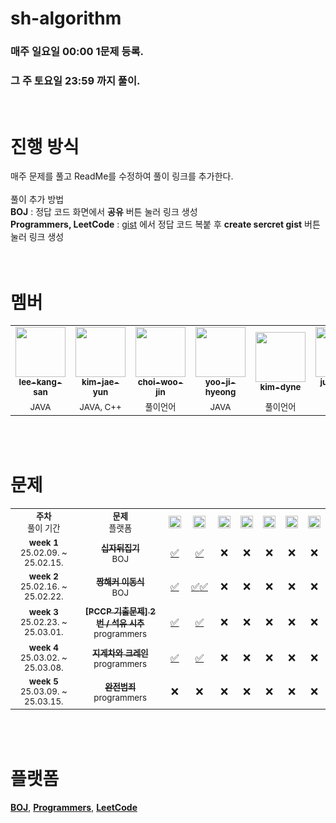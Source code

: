 # sh-algorithm
### 매주 일요일 00:00 1문제 등록. 
### 그 주 토요일 23:59 까지 풀이.
<br/>

# 진행 방식
매주 문제를 풀고 ReadMe를 수정하여 풀이 링크를 추가한다. <br/><br/>
풀이 추가 방법 <br/>
**BOJ** : 정답 코드 화면에서 **공유** 버튼 눌러 링크 생성 <br/>
**Programmers, LeetCode** : <a href="https://gist.github.com/">gist</a> 에서 정답 코드 복붙 후 **create sercret gist** 버튼 눌러 링크 생성<br/>
<br/><br/>

# 멤버
<table>
  <tr> 
    <!-- 이강산 --> <td align="center"><a href="https://github.com/clintkslee"><img src="https://avatars.githubusercontent.com/u/79732636?v=4" width="80px;"/><br/><sub><b>lee-kang-san</b></sub></a></td>
    <!-- 김재윤 --> <td align="center"><a href="https://github.com/Joajy"><img src="https://avatars.githubusercontent.com/u/86274253?v=4" width="80px;"/><br/><sub><b>kim-jae-yun</b></sub></a><br/></td>
    <!-- 최우진 --> <td align="center"><a href="https://github.com/woojinchoi1023"><img src="https://avatars.githubusercontent.com/u/113707882?v=4" width="80px;"/><br/><sub><b>choi-woo-jin</b></sub></a><br/></td>
    <!-- 유지형 --> <td align="center"><a href="https://github.com/justintime1118"><img src="https://avatars.githubusercontent.com/u/80761595?v=4" width="80px;"/><br/><sub><b>yoo-ji-hyeong</b></sub></a><br/></td>
    <!-- 김다인 --> <td align="center"><a href="https://github.com/dynene"><img src="https://avatars.githubusercontent.com/u/69078708?v=4" width="80px;"/><br/><sub><b>kim-dyne</b></sub></a><br/></td>
    <!-- 정재건 --> <td align="center"><a href="https://github.com/jungjaegun"><img src="https://avatars.githubusercontent.com/u/96280969?v=4" width="80px;"/><br/><sub><b>jung-jae-gun</b></sub></a><br/></td>
    <!-- 성효경 --> <td align="center"><a href="https://github.com/hyokyung918"><img src="https://avatars.githubusercontent.com/u/82697524?v=4" width="80px;"/><br/><sub><b>seong-hyo-kyung</b></sub></a><br/></td>
  </tr>
  <tr>
    <!-- 이강산 --> <td align="center"><sub>JAVA</sub></td>
    <!-- 김재윤 --> <td align="center"><sub>JAVA, C++</sub></td>
    <!-- 최우진 --> <td align="center"><sub>풀이언어</sub></td>
    <!-- 유지형 --> <td align="center"><sub>JAVA</sub></td>
    <!-- 김다인 --> <td align="center"><sub>풀이언어</sub></td>
    <!-- 정재건 --> <td align="center"><sub>풀이언어</sub></td>
    <!-- 성효경 --> <td align="center"><sub>풀이언어</sub></td>
  </tr>
</table>
<br/><br/>

# 문제
<table>
  <tr>
    <td align="center"><b><sub>주차</sub></b><br/><sub>풀이 기간</sub></td>
    <td align="center"><b><sub>문제</sub></b><br/><sub>플랫폼</sub></td>
    <!-- 이강산 --> <td align="center"><a href="https://github.com/clintkslee"><img src="https://avatars.githubusercontent.com/u/79732636?v=4" width="20px;"/></a></td>
    <!-- 김재윤 --> <td align="center"><a href="https://github.com/Joajy"><img src="https://avatars.githubusercontent.com/u/86274253?v=4" width="20px;"/></a></td>
    <!-- 최우진 --> <td align="center"><a href="https://github.com/woojinchoi1023"><img src="https://avatars.githubusercontent.com/u/113707882?v=4" width="20px;"/></a></td>
    <!-- 유지형 --> <td align="center"><a href="https://github.com/justintime1118"><img src="https://avatars.githubusercontent.com/u/80761595?v=4" width="20px;"/></a></td>
    <!-- 김다인 --> <td align="center"><a href="https://github.com/dynene"><img src="https://avatars.githubusercontent.com/u/69078708?v=4" width="20px;"/></a></td>
    <!-- 정재건 --> <td align="center"><a href="https://github.com/jungjaegun"><img src="https://avatars.githubusercontent.com/u/96280969?v=4" width="20px;"/></a></td>
    <!-- 성효경 --> <td align="center"><a href="https://github.com/hyokyung918"><img src="https://avatars.githubusercontent.com/u/82697524?v=4" width="20px;"/></a></td>
  </tr>
  <tr>
    <td align="center"><b><sub>week 1</sub></b><br/><sub>25.02.09. ~ 25.02.15.</sub></td>
    <td align="center"><a href="https://www.acmicpc.net/problem/10472"><sub><b>십자뒤집기</b></sub></a><br/><sub>BOJ</sub><br/></td>
    <!-- 이강산 --> <td align="center"><a href="http://boj.kr/b30ace35882643faa2e76208af573010">✅</td>
    <!-- 김재윤 --> <td align="center"><a href="http://boj.kr/55228286524e4f33a074610de6e27a87">✅</td>
    <!-- 최우진 --> <td align="center">❌</td>
    <!-- 유지형 --> <td align="center">❌</td>
    <!-- 김다인 --> <td align="center">❌</td>  
    <!-- 정재건 --> <td align="center">❌</td>
    <!-- 성효경 --> <td align="center">❌</td>  
  </tr>
  <tr>
    <td align="center"><b><sub>week 2</sub></b><br/><sub>25.02.16. ~ 25.02.22.</sub></td>
    <td align="center"><a href="https://www.acmicpc.net/problem/25603"><sub><b>짱해커 이동식</b></sub></a><br/><sub>BOJ</sub><br/></td>
    <!-- 이강산 --> <td align="center"><a href="http://boj.kr/f06a7a1ec7c248fb94bdbc89ef17bea9">✅</td>
    <!-- 김재윤 --> <td align="center"><a href="http://boj.kr/a7914c557897449da61fc76ef00b7c9a">✅<a href="http://boj.kr/88f931e3f6fd4ea3953bde1cbc41f344">✅</td>
    <!-- 최우진 --> <td align="center">❌</td>
    <!-- 유지형 --> <td align="center">❌</td>
    <!-- 김다인 --> <td align="center">❌</td>
    <!-- 정재건 --> <td align="center">❌</td>
    <!-- 성효경 --> <td align="center">❌</td>  
  </tr>    
  <tr>
    <td align="center"><b><sub>week 3</sub></b><br/><sub>25.02.23. ~ 25.03.01.</sub></td>
    <td align="center"><a href="https://school.programmers.co.kr/learn/courses/30/lessons/250136"><sub><b>[PCCP 기출문제] 2번 / 석유 시추</b></sub></a><br/><sub>programmers</sub><br/></td>
    <!-- 이강산 --> <td align="center"><a href="https://gist.github.com/clintkslee/98123a33ebef20ab723060a6d79837ed">✅</td>
    <!-- 김재윤 --> <td align="center"><a href="https://gist.github.com/Joajy/4e472bb6ededfd67cda8d012f206cb9a">✅</td>
    <!-- 최우진 --> <td align="center">❌</td>
    <!-- 유지형 --> <td align="center">❌</td>
    <!-- 김다인 --> <td align="center">❌</td>
    <!-- 정재건 --> <td align="center">❌</td>
    <!-- 성효경 --> <td align="center">❌</td>   
  </tr>
  <tr>
    <td align="center"><b><sub>week 4</sub></b><br/><sub>25.03.02. ~ 25.03.08.</sub></td>
    <td align="center"><a href="https://school.programmers.co.kr/learn/courses/30/lessons/388353"><sub><b>지게차와 크레인</b></sub></a><br/><sub>programmers</sub><br/></td>
    <!-- 이강산 --> <td align="center"><a href="https://gist.github.com/clintkslee/70606ac565d23287be5356b2737dacb7">✅</td>
    <!-- 김재윤 --> <td align="center"><a href="https://gist.github.com/Joajy/35b10497fd4c5ebc33b2b3f9dbcd386c">✅</td>
    <!-- 최우진 --> <td align="center">❌</td>
    <!-- 유지형 --> <td align="center">❌</td>
    <!-- 김다인 --> <td align="center">❌</td>
    <!-- 정재건 --> <td align="center">❌</td>
    <!-- 성효경 --> <td align="center">❌</td>   
  </tr>
  <tr>
    <td align="center"><b><sub>week 5</sub></b><br/><sub>25.03.09. ~ 25.03.15.</sub></td>
    <td align="center"><a href="https://school.programmers.co.kr/learn/courses/30/lessons/389480"><sub><b>완전범죄</b></sub></a><br/><sub>programmers</sub><br/></td>
    <!-- 이강산 --> <td align="center">❌</td>
    <!-- 김재윤 --> <td align="center">❌</td>
    <!-- 최우진 --> <td align="center">❌</td>
    <!-- 유지형 --> <td align="center">❌</td>
    <!-- 김다인 --> <td align="center">❌</td>
    <!-- 정재건 --> <td align="center">❌</td>
    <!-- 성효경 --> <td align="center">❌</td>   
  </tr>    
</table>
<br/><br/>

# 플랫폼
<a href="https://www.acmicpc.net/"><b>BOJ</b></a>, 
<a href="https://programmers.co.kr/"><b>Programmers</b></a>, 
<a href="https://leetcode.com/"><b>LeetCode</b></a>
<br/><br/><br/>
